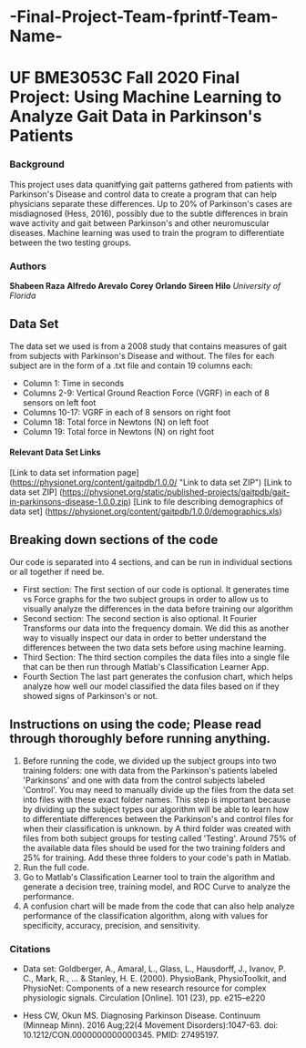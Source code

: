 # -Final-Project-Team-fprintf-Team-Name-
# UF BME3053C Fall 2020 Final Project: Using Machine Learning to Analyze Gait Data in Parkinson's Patients
### Background
This project uses data quanitfying gait patterns gathered from patients with Parkinson's Disease and control data to create a program that can help physicians separate these differences. Up to 20% of Parkinson's cases are misdiagnosed (Hess, 2016), possibly due to the subtle differences in brain wave activity and gait between Parkinson's and other neuromuscular diseases. Machine learning was used to train the program to differentiate between the two testing groups. 
### Authors
**Shabeen Raza**
**Alfredo Arevalo**
**Corey Orlando**
**Sireen Hilo**
*University of Florida*

## Data Set
The data set we used is from a 2008 study that contains measures of gait from subjects with Parkinson's Disease and without. The files for each subject are in the form of a .txt file and contain 19 columns each:
* Column 1: Time in seconds
* Columns 2-9: Vertical Ground Reaction Force (VGRF) in each of 8 sensors on left foot
* Columns 10-17: VGRF in each of 8 sensors on right foot
* Column 18: Total force in Newtons (N) on left foot
* Column 19: Total force in Newtons (N) on right foot

#### Relevant Data Set Links
[Link to data set information page] (https://physionet.org/content/gaitpdb/1.0.0/ "Link to data set ZIP")
[Link to data set ZIP] (https://physionet.org/static/published-projects/gaitpdb/gait-in-parkinsons-disease-1.0.0.zip)
[Link to file describing demographics of data set] (https://physionet.org/content/gaitpdb/1.0.0/demographics.xls)

## Breaking down sections of the code
Our code is separated into 4 sections, and can be run in individual sections or all together if need be.
* First section:
The first section of our code is optional. It generates time vs Force graphs for the two subject groups in order to allow us to visually analyze the differences in the data before training our algorithm
* Second section:
The second section is also optional. It Fourier Transforms our data into the frequency domain. We did this as another way to visually inspect our data in order to better understand the differences between the two data sets before using machine learning. 
* Third Section:
The third section compiles the data files into a single file that can be then run through Matlab's Classification Learner App. 
* Fourth Section
The last part generates the confusion chart, which helps analyze how well our model classified the data files based on if they showed signs of Parkinson's or not. 

## Instructions on using the code; Please read through thoroughly before running anything.
1. Before running the code, we divided up the subject groups into two training folders: one with data from the Parkinson's patients labeled 'Parkinsons' and one with data from the control subjects labeled 'Control'. You may need to manually divide up the files from the data set into files with these exact folder names. This step is important because by dividing up the subject types our algorithm will be able to learn how to differentiate differences between the Parkinson's and control files for when their classification is unknown. by A third folder was created with files from both subject groups for testing called 'Testing'. Around 75% of the available data files should be used for the two training folders and 25% for training. Add these three folders to your code's path in Matlab. 
2. Run the full code.
3. Go to Matlab's Classification Learner tool to train the algorithm and generate a decision tree, training model, and ROC Curve to analyze the performance. 
4. A confusion chart will be made from the code that can also help analyze performance of the classification algorithm, along with values for specificity, accuracy, precision, and sensitivity. 
 
### Citations 
* Data set: 
Goldberger, A., Amaral, L., Glass, L., Hausdorff, J., Ivanov, P. C., Mark, R., ... & Stanley, H. E. (2000). PhysioBank, PhysioToolkit, and PhysioNet: Components of a new research resource for complex physiologic signals. Circulation [Online]. 101 (23), pp. e215–e220

* Hess CW, Okun MS. Diagnosing Parkinson Disease. Continuum (Minneap Minn). 2016 Aug;22(4 Movement Disorders):1047-63. doi: 10.1212/CON.0000000000000345. PMID: 27495197.
